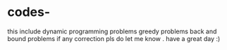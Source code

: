 # codes-
this include 
dynamic programming problems 
greedy problems 
back and bound problems 
if any correction pls do let me know .
have a great day  :)

